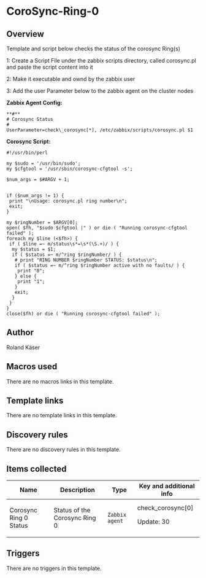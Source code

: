 # CoroSync-Ring-0

## Overview

Template and script below checks the status of the corosync Ring(s)


 


1: Create a Script File under the zabbix scripts directory, called corosync.pl and paste the script content into it


2: Make it executable and ownd by the zabbix user


3: Add the user Parameter below to the zabbix agent on the cluster nodes


 


**Zabbix Agent Config:**



```
**#**
# Corosync Status
#
UserParameter=check\_corosync[*], /etc/zabbix/scripts/corosync.pl $1
```

 


**Corosync Script:**


 

```
#!/usr/bin/perl

my $sudo = '/usr/bin/sudo';
my $cfgtool = '/usr/sbin/corosync-cfgtool -s';

$num_args = $#ARGV + 1;


if ($num_args != 1) {
 print "\nUsage: corosync.pl ring number\n";
 exit;
}

my $ringNumber = $ARGV[0];
open( $fh, "$sudo $cfgtool |" ) or die ( "Running corosync-cfgtool failed" );
foreach my $line (<$fh>) {
 if ( $line =~ m/status\s*=\s*(\S.+)/ ) {
  my $status = $1;
  if ( $status =~ m/^ring $ringNumber/ ) {
   # print "RING NUMBER $ringNumber STATUS: $status\n";
   if ( $status =~ m/^ring $ringNumber active with no faults/ ) {
    print "0";
   } else {
    print "1";
   }
   exit;
  }
 }
}
close($fh) or die ( "Running corosync-cfgtool failed" );
```

 



## Author

Roland Käser

## Macros used

There are no macros links in this template.

## Template links

There are no template links in this template.

## Discovery rules

There are no discovery rules in this template.

## Items collected

|Name|Description|Type|Key and additional info|
|----|-----------|----|----|
|Corosync Ring 0 Status|<p>Status of the Corosync Ring 0</p>|`Zabbix agent`|check_corosync[0]<p>Update: 30</p>|


## Triggers

There are no triggers in this template.

